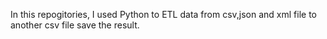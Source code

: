 In this repogitories, I used Python to ETL data from csv,json and xml file to another csv file save the result.
